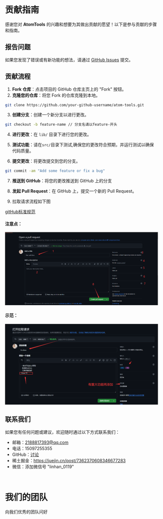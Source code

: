 # 贡献指南

感谢您对 **AtomTools** 的兴趣和想要为其做出贡献的愿望！以下是参与贡献的步骤和指南。

## 报告问题

如果您发现了错误或有新功能的想法，请通过 [GitHub Issues](https://github.com/LinHanlove/atom-tools/issues) 提交。

## 贡献流程

1. **Fork 仓库**：点击项目的 GitHub 仓库主页上的 "Fork" 按钮。
2. **克隆您的仓库**：将您 Fork 的仓库克隆到本地。

```bash
git clone https://github.com/your-github-username/atom-tools.git
```

3. **创建分支**：创建一个新分支以进行更改。

```bash
git checkout -b feature-name // 分支名请以feature-开头
```

4. **进行更改**：在 `lib/` 目录下进行您的更改。

6. **测试功能**：请在`src/`目录下测试,确保您的更改符合预期，并运行测试以确保代码质量。
  
7. **提交更改**：将更改提交到您的分支。

```bash
git commit -am "Add some feature or fix a bug"
```

7. **推送到 GitHub**：将您的更改推送到 GitHub 上的分支

8. **发起 Pull Request**：在 GitHub 上，提交一个新的 Pull Request。

9. 拉取请求流程如下图   

  [gitHub标准规范](https://github.com/lean-soft/devopshub-docs-g4e/blob/master/basic/07-pull-request/index.md)

#### 注意点：

   ![拉取请求流程](../public/image/contribution.png)

#### 示范：

   ![示范](../public/image/contribution-really.png)

## 联系我们

如果您有任何问题或建议，欢迎随时通过以下方式联系我们：

- 邮箱：2188817393@qq.com
- 电话：15097255355
- GitHub：[讨论](https://github.com/LinHanlove/atom-tools/discussions)
- 稀土掘金：https://juejin.cn/post/7362370608346677283
- 微信：添加微信号 "linhan_0119"

<br/>

# 我们的团队

向我们优秀的团队问好

<VPTeamMembers size="small" :members="members" />

<script setup>
import { VPTeamMembers } from 'vitepress/theme'

const members = [
  {
    avatar: '/image/creator.jpg',
    name: 'Lin Han',
    title: 'Creator',
    links: [
      { icon: 'github', link: 'https://github.com/LinHanlove' },
    ]
  },
]
</script>
